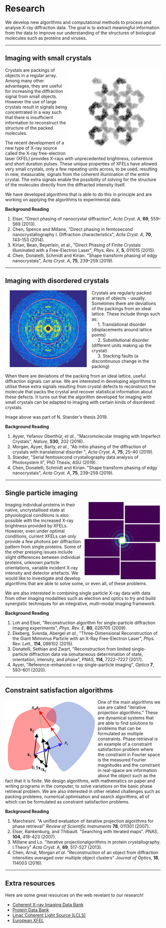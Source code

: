 # Research

We develop new algorithms and computational methods to process and analyse X-ray diffraction data. The goal is to extract meaningful information from the data to improve our understanding of the structures of biological molecules such as proteins and viruses.

---

## Imaging with small crystals
<img align="right" src="figs/res_stp.png" width="300">

Crystals are packings of objects in a regular array. Among many other advantages, they are useful for increasing the diffraction signal from small objects. However the use of large crystals result in signals being concentrated in a way such that there is insufficient information to reconstruct the structure of the packed molecules.

The recent development of a new type of X-ray source called the X-ray free-electron laser (XFEL) provides X-rays with unprecedented brightness, coherence and short duration pulses. These unique properties of XFELs have allowed very small crystals, only a few repeating units across, to be used, resulting in new, measurable, signals from the coherent illumination of the entire crystal. The extra signals enable the possibility of solving for the structure of the molecules directly from the diffracted intensity itself.

We have developed algorithms that is able to do this in principle and are working on applying the algorithms to experimental data.

**Background Reading**
1. Elser, "Direct phasing of nanocrystal diffraction", _Acta Cryst. A_, **69**, 559–569 (2013).
2. Chen, Spence and Millane, "Direct phasing in femtosecond nanocrystallography I. Diffraction characteristics", _Acta Cryst. A_, **70**, 143–153 (2014).
3. Kirian, Bean, Beyerlein, et al., "Direct Phasing of Finite Crystals Illuminated with a Free-Electron Laser", _Phys. Rev. X_, **5**, 011015 (2015).
4. Chen, Donatelli, Schmidt and Kirian. "Shape transform phasing of edgy nanocrystals", _Acta Cryst. A_, **75**, 239–259 (2019).

---

## Imaging with disordered crystals
<img align="left" src="figs/res_crystdisorder2b.png" width="280">

Crystals are regularly packed arrays of objects - usually. Sometimes there are deviations of the packings from an ideal lattice. These include things such as: 
<br>
&nbsp;&nbsp;&nbsp;&nbsp;  1. Translational disorder (displacements around lattice points)
<br>
&nbsp;&nbsp;&nbsp;&nbsp;  2. Substitutional disorder (different units making up the crystal)
<br>
&nbsp;&nbsp;&nbsp;&nbsp;  3. Stacking faults (a discontinuous change in the packing)

When there are deviations of the packing from an ideal lattice, useful diffraction signals can arise. We are interested in developing algorithms to utilise these extra signals resulting from crystal defects to reconstruct the molecule that packs the crystal and recover statistical information about these defects. It turns out that the algorithm developed for imaging with small crystals can be adapted to imaging with certain kinds of disordered crystals.

Image above was part of N. Stander's thesis 2019.

**Background Reading**
1. Ayyer, Yefanov Oberthür, _et al._, "Macromolecular Imaging with Imperfect Crystals", _Nature_, **530**, 202 (2016).
2. Morgan, Ayyer, Barty, _et al._, "Ab initio phasing of the diffraction of crystals with translational disorder ", _Acta Cryst. A_, **75**, 25–40 (2019).
3. Stander, "Serial femtosecond crystallography data analysis of Photosystem II", PhD Thesis, ASU (2019).
4. Chen, Donatelli, Schmidt and Kirian. "Shape transform phasing of edgy nanocrystals", _Acta Cryst. A_, **75**, 239–259 (2019).

---

## Single particle imaging
<img align="right" src="figs/res_spi3.png" width="250"> 

Imaging individual proteins in their native, uncrystallised state at physiological conditions is also possible with the increased X-ray brightness provided by XFELs. However, even under optimal conditions, current XFELs can only provide a few photons per diffraction pattern from single proteins. Some of the other pressing issues include slight differences between individual proteins, unknown particle orientations, variable incident X-ray intensity and detector artefacts.
We would like to investigate and develop algorithms that are able to solve some, or even all, of these problems.

We are also interested in combining single particle X-ray data with data from other imaging modalities such as electron and optics to try and build synergistic techniques for an integrative, multi-modal imaging framework.

**Background Reading**
1. Loh and Elser, "Reconstruction algorithm for single-particle diffraction imaging experiments", _Phys. Rev. E_, **80**, 026705 (2009).
2. Ekeberg, Svenda, Abergel _et al._, "Three-Dimensional Reconstruction of the Giant Mimivirus Particle with an X-Ray Free-Electron Laser", _Phys. Rev. Lett._, **114**, 098102 (2015).
3. Donatelli, Sethian and Zwart, "Reconstruction from limited single-particle diffraction data via simultaneous determination of state, orientation, intensity, and phase", _PNAS_, **114**, 7222–7227 (2017).
4. Ayyer, "Reference-enhanced x-ray single-particle imaging", _Optica_ **7**, 593–601 (2020).

---

## Constraint satisfaction algorithms
<img align="left" src="figs/res_algo.png" width="300">

One of the main algorithms we use are called "iterative projection algorithms." These are dynamical systems that are able to find solutions to problems that can be formulated as multiple constraints. Phase retrieval is an example of a constraint satisfaction problem where the constraint in Fourier space is the measured Fourier magnitudes and the constraint in real-space are information about the object such as the fact that it is finite. We design algorithms, with mathematics on paper and writing programs in the computer, to solve variations on the basic phase retrieval problem. We are also interested in other related challenges such as packing problems, numerical optimisation and search algorithms, all of which can be formulated as constraint satisfaction problems.

**Background Reading**
1. Marchesini. "A unified evaluation of iterative projection algorithms for phase retrieval" _Review of Scientific Instruments_ **78**, 011301 (2007).
2. Elser, Rankenburg, and Thibault. "Searching with iterated maps". _PNAS_, **104**, 418-423 (2007).
3. Millane and Lo. "Iterative projectionalgorithms in protein crystallography. I.Theory"  _Acta Cryst. A_, **69**, 517-527 (2013).
4. Chen, Arnal, Morgan _et al_. "Reconstruction of an object from diffraction intensities averaged over multiple object clusters" _Journal of Optics_, **18**, 114003 (2016).



---

## Extra resources
Here are some great resources on the web revelant to our research!

* [Coherent X-ray Imaging Data Bank](https://www.cxidb.org)
* [Protein Data Bank](https://www.rcsb.org)
* [Linac Coherent Light Source (LCLS)](https://lcls.slac.stanford.edu/overview)
* [European XFEL](https://www.xfel.eu/facility/overview/index_eng.html)
